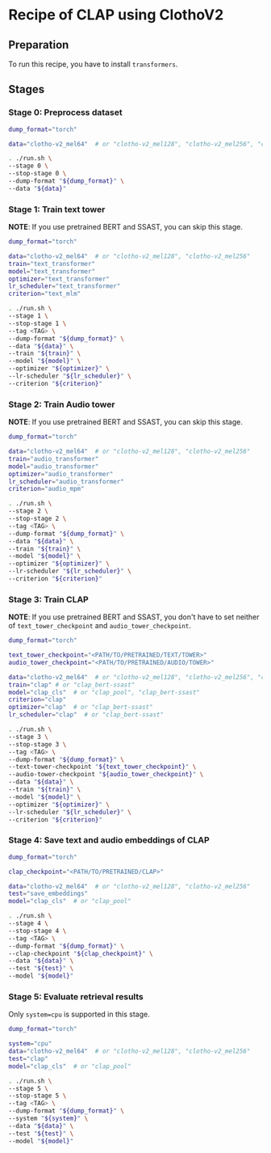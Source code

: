 # Recipe of CLAP using ClothoV2

## Preparation

To run this recipe, you have to install `transformers`.

## Stages

### Stage 0: Preprocess dataset

```sh
dump_format="torch"

data="clotho-v2_mel64"  # or "clotho-v2_mel128", "clotho-v2_mel256", "clotho-v2_bert-ssast"

. ./run.sh \
--stage 0 \
--stop-stage 0 \
--dump-format "${dump_format}" \
--data "${data}"
```

### Stage 1: Train text tower

**NOTE**: If you use pretrained BERT and SSAST, you can skip this stage.

```sh
dump_format="torch"

data="clotho-v2_mel64"  # or "clotho-v2_mel128", "clotho-v2_mel256"
train="text_transformer"
model="text_transformer"
optimizer="text_transformer"
lr_scheduler="text_transformer"
criterion="text_mlm"

. ./run.sh \
--stage 1 \
--stop-stage 1 \
--tag <TAG> \
--dump-format "${dump_format}" \
--data "${data}" \
--train "${train}" \
--model "${model}" \
--optimizer "${optimizer}" \
--lr-scheduler "${lr_scheduler}" \
--criterion "${criterion}"
```

### Stage 2: Train Audio tower

**NOTE**: If you use pretrained BERT and SSAST, you can skip this stage.

```sh
dump_format="torch"

data="clotho-v2_mel64"  # or "clotho-v2_mel128", "clotho-v2_mel256"
train="audio_transformer"
model="audio_transformer"
optimizer="audio_transformer"
lr_scheduler="audio_transformer"
criterion="audio_mpm"

. ./run.sh \
--stage 2 \
--stop-stage 2 \
--tag <TAG> \
--dump-format "${dump_format}" \
--data "${data}" \
--train "${train}" \
--model "${model}" \
--optimizer "${optimizer}" \
--lr-scheduler "${lr_scheduler}" \
--criterion "${criterion}"
```

### Stage 3: Train CLAP

**NOTE**: If you use pretrained BERT and SSAST, you don't have to set neither of `text_tower_checkpoint` and `audio_tower_checkpoint`.

```sh
dump_format="torch"

text_tower_checkpoint="<PATH/TO/PRETRAINED/TEXT/TOWER>"
audio_tower_checkpoint="<PATH/TO/PRETRAINED/AUDIO/TOWER>"

data="clotho-v2_mel64"  # or "clotho-v2_mel128", "clotho-v2_mel256", "clotho-v2_bert-ssast"
train="clap" # or "clap_bert-ssast"
model="clap_cls"  # or "clap_pool", "clap_bert-ssast"
criterion="clap"
optimizer="clap"  # or "clap_bert-ssast"
lr_scheduler="clap"  # or "clap_bert-ssast"

. ./run.sh \
--stage 3 \
--stop-stage 3 \
--tag <TAG> \
--dump-format "${dump_format}" \
--text-tower-checkpoint "${text_tower_checkpoint}" \
--audio-tower-checkpoint "${audio_tower_checkpoint}" \
--data "${data}" \
--train "${train}" \
--model "${model}" \
--optimizer "${optimizer}" \
--lr-scheduler "${lr_scheduler}" \
--criterion "${criterion}"
```

### Stage 4: Save text and audio embeddings of CLAP

```sh
dump_format="torch"

clap_checkpoint="<PATH/TO/PRETRAINED/CLAP>"

data="clotho-v2_mel64"  # or "clotho-v2_mel128", "clotho-v2_mel256"
test="save_embeddings"
model="clap_cls"  # or "clap_pool"

. ./run.sh \
--stage 4 \
--stop-stage 4 \
--tag <TAG> \
--dump-format "${dump_format}" \
--clap-checkpoint "${clap_checkpoint}" \
--data "${data}" \
--test "${test}" \
--model "${model}"
```

### Stage 5: Evaluate retrieval results

Only `system=cpu` is supported in this stage.

```sh
dump_format="torch"

system="cpu"
data="clotho-v2_mel64"  # or "clotho-v2_mel128", "clotho-v2_mel256"
test="clap"
model="clap_cls"  # or "clap_pool"

. ./run.sh \
--stage 5 \
--stop-stage 5 \
--tag <TAG> \
--dump-format "${dump_format}" \
--system "${system}" \
--data "${data}" \
--test "${test}" \
--model "${model}"
```
